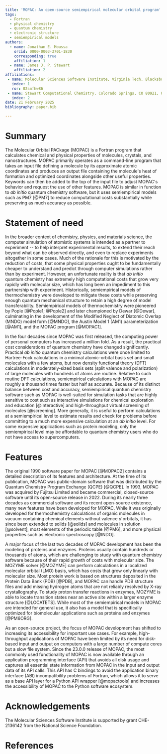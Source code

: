 ```yaml
---
title: 'MOPAC: An open-source semiempirical molecular orbital program'
tags:
  - Fortran
  - physical chemistry
  - quantum chemistry
  - electronic structure
  - semiempirical models
authors:
  - name: Jonathan E. Moussa
    orcid: 0000-0003-3701-1830
    corresponding: true
    affiliation: 1
  - name: James J. P. Stewart
    affiliation: 2
affiliations:
 - name: Molecular Sciences Software Institute, Virginia Tech, Blacksburg, VA 24060, United States
   index: 1
   ror: 02smfhw86
 - name: Stewart Computational Chemistry, Colorado Springs, CO 80921, United States
   index: 2
date: 21 February 2025
bibliography: paper.bib

---
```


# Summary

The Molecular Orbital PACkage (MOPAC) is a Fortran program that calculates chemical and physical
properties of molecules, crystals, and nanostructures. MOPAC primarily operates as a command-line
program that takes an input file defining a molecule by its approximate atomic coordinates and
produces an output file containing the molecule's heat of formation and optimized coordinates
alongside other useful properties. Keywords can then be added to the top of the input file to
adjust MOPAC's behavior and request the use of other features. MOPAC is similar in function to
*ab initio* quantum chemistry software, but it uses semiempirical models such as PM7 [@PM7] to
reduce computational costs substantially while preserving as much accuracy as possible.

# Statement of need

In the broader context of chemistry, physics, and materials science, the computer simulation of
atomistic systems is intended as a partner to experiment -- to help interpret experimental results,
to extend their reach beyond what can be observed directly, and even to replace experiments
altogether in some cases. Much of the rationale for this is motivated by the reduction of costs,
that some physical properties ought to be fundamentally cheaper to understand and predict through
computer simulations rather than by experiment. However, an unfortunate reality is that *ab initio*
quantum chemistry has extremely high computational costs that grow very rapidly with molecular
size, which has long been an impediment to this partnership with experiment. Historically,
semiempirical models of thermochemistry were developed to mitigate these costs while preserving
enough quantum mechanical structure to retain a high degree of model transferability.
Semiempirical models of thermochemistry were pioneered by Pople [@Pople1; @Pople2] and later
championed by Dewar [@Dewar], culminating in the development of the Modified Neglect of Diatomic
Overlap (MNDO) model form [@MNDO], the Austin Model 1 (AM1) parameterization [@AM1], and the
MOPAC program [@MOPAC1].

In the four decades since MOPAC was first released, the computing power of personal computers
has increased a million fold. As a result, the practical cost considerations of quantum chemistry
have changed significantly. Practical *ab initio* quantum chemistry calculations were once limited
to Hartree-Fock calculations in a minimal atomic-orbital basis set and small molecules with a few
atoms, but now density functional theory (DFT) calculations in moderately-sized basis sets (split
valence and polarization) of large molecules with hundreds of atoms are routine. Relative to such
routine DFT calculations, semiempirical calculations with MOPAC are roughly a thousand times faster
but half as accurate. Because of its distinct balance between cost and accuracy,
semiempirical quantum chemistry software such as MOPAC is well-suited for simulation tasks that
are highly sensitive to cost such as interactive simulations for chemical exploration and education
[@interactive] and high-throughput virtual screening of molecules [@screening]. More generally,
it is useful to perform calculations at a semiempirical level to estimate results and check for
problems before committing to a much more expensive calculation at an *ab initio* level. For some
expensive applications such as protein modeling, only the semiempirical level may be affordable to
quantum chemistry users who do not have access to supercomputers.

# Features

The original 1990 software paper for MOPAC [@MOPAC2] contains a detailed description of its
features and architecture. At the time of its publication, MOPAC was public-domain software that
was distributed by the Quantum Chemistry Program Exchange (QCPE) [@QCPE]. In 1993, MOPAC was
acquired by Fujitsu Limited and became commercial, closed-source software until its open-source
release in 2022. During its nearly three decades as commercial software and its recent open-source
existence, many new features have been developed for MOPAC. While it was originally developed for
thermochemistry calculations of organic molecules in vacuum containing chemical elements without
valence *d* orbitals, it has since been extended to solids [@solids] and molecules in solution
[@solvent], most elements of the periodic table [@PM6], and more physical properties such as
electronic spectroscopy [@INDO].

A major focus of the last two decades of MOPAC development has been the modeling of proteins and
enzymes. Proteins usually contain hundreds or thousands of atoms, which are challenging to study
with quantum chemistry software because of their rapid growth of costs with molecular size. The
MOZYME solver [@MOZYME] can perform calculations in a localized molecular orbital (LMO) basis,
which has costs that grow only linearly with molecular size. Most protein work is based on
structures deposited in the Protein Data Bank (PDB) [@PDB], and MOPAC can handle PDB structure
files and add missing hydrogen atoms that are not reliably resolved by X-ray crystallography.
To study proton transfer reactions in enzymes, MOZYME is able to locate transition states near
an active site within a larger enzyme structure [@LOCATETS]. While most of the semiempirical
models in MOPAC are intended for general use, it also has a model that is specifically optimized
for biomolecular applications such as proteins and enzymes [@PM6ORG].

As an open-source project, the focus of MOPAC development has shifted to increasing its
accessibility for important use cases. For example, high-throughput applications of MOPAC have
been limited by its need for disk-based input and output on computers with a large number of
compute cores but a slow file system. Since the 23.0.0 release of MOPAC, the most commonly used
functionality of MOPAC is now available through an application programming interface (API) that
avoids all disk usage and captures all essential state information from MOPAC in the input
and output data of its API calls. This API has C bindings to avoid the application binary
interface (ABI) incompatibility problems of Fortran, which allows it to serve as a base API layer
for a Python API wrapper [@mopactools] and increases the accessibility of MOPAC to the Python
software ecosystem.

# Acknowledgements

The Molecular Sciences Software Institute is supported by grant CHE-2136142 from the National Science Foundation.

# References
